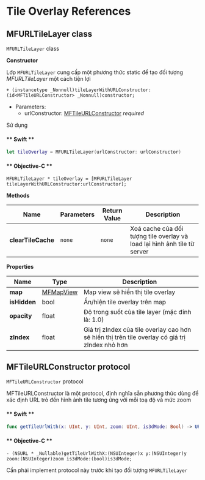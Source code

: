 # Tile Overlay References

## MFURLTileLayer class

`MFURLTileLayer` class

**Constructor** 

Lớp `MFURLTileLayer` cung cấp một phương thức static để tạo đối tượng *MFURLTileLayer* một cách tiện lợi
```objc
+ (instancetype _Nonnull)tileLayerWithURLConstructor:(id<MFTileURLConstructor> _Nonnull)constructor;
```

- Parameters:
  - urlConstructor: [MFTileURLConstructor](reference/tile-overlay?id=mftileurlconstructor-protocol) *required*

Sử dụng
<!-- tabs:start -->
#### ** Swift **
```swift
let tileOverlay = MFURLTileLayer(urlConstructor: urlConstructor)
```
#### ** Objective-C **
```objc
MFURLTileLayer * tileOverlay = [MFURLTileLayer tileLayerWithURLConstructor:urlConstructor];
```
<!-- tabs:end -->

**Methods**

| Name               | Parameters  | Return Value | Description                                                              |
|--------------------|-------------|--------------|--------------------------------------------------------------------------|
| **clearTileCache** | `none`      | `none`       | Xoá cache của đối tượng tile overlay và load lại hình ảnh tile từ server |

**Properties**

| Name         | Type      | Description                                                                            |
|--------------|-----------|----------------------------------------------------------------------------------------|
| **map**      | [MFMapView](/reference/map?id=mfmapview-class) | Map view sẽ hiển thị tile overlay                 |
| **isHidden** | bool                                           | Ẩn/hiện tile overlay trên map                     |
| **opacity**  | float                                          | Độ trong suốt của tile layer (mặc đinh là: 1.0)   |
| **zIndex**   | float                                          | Giá trị zIndex của tile overlay cao hơn sẽ hiển thị trên tile overlay có giá trị zIndex nhỏ hơn |

## MFTileURLConstructor protocol

`MFTileURLConstructor` protocol

MFTileURLConstructor là một protocol, định nghĩa sẵn phương thức dùng để xác định URL trỏ đến hình ảnh tile tương ứng với mỗi toạ độ và mức zoom

<!-- tabs:start -->
#### ** Swift **
```swift
func getTileUrlWith(x: UInt, y: UInt, zoom: UInt, is3dMode: Bool) -> URL?
```
#### ** Objective-C **
```objc
- (NSURL * _Nullable)getTileUrlWithX:(NSUInteger)x y:(NSUInteger)y zoom:(NSUInteger)zoom is3dMode:(bool)is3dMode;
```
<!-- tabs:end -->

Cần phải implement protocol này trước khi tạo đối tượng `MFURLTileLayer`
